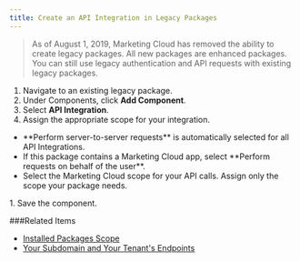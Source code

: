 ```yaml
---
title: Create an API Integration in Legacy Packages
---
```

> As of August 1, 2019, Marketing Cloud has removed the ability to create legacy packages. All new packages are enhanced packages. You can still use legacy authentication and API requests with existing legacy packages.

1. Navigate to an existing legacy package.
1. Under Components, click **Add Component**.
1. Select **API Integration**.
1. Assign the appropriate scope for your integration.
  <ul>
    <li>**Perform server-to-server requests** is automatically selected for all API Integrations.</li>
    <li>If this package contains a Marketing Cloud app, select **Perform requests on behalf of the user**.</li>
    <li>Select the Marketing Cloud scope for your API calls. Assign only the scope your package needs.</li>
  </ul>
1. Save the component.

###Related Items
* [Installed Packages Scope](https://developer.salesforce.com/docs/atlas.en-us.mc-app-development.meta/mc-app-development/data-access-permissions.htm)
* [Your Subdomain and Your Tenant's Endpoints](https://developer.salesforce.com/docs/atlas.en-us.mc-apis.meta/mc-apis/your-subdomain-tenant-specific-endpoints.htm)
